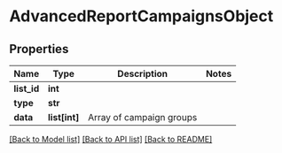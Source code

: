 # AdvancedReportCampaignsObject

## Properties
Name | Type | Description | Notes
------------ | ------------- | ------------- | -------------
**list_id** | **int** |  | 
**type** | **str** |  | 
**data** | **list[int]** | Array of campaign groups | 

[[Back to Model list]](../README.md#documentation-for-models) [[Back to API list]](../README.md#documentation-for-api-endpoints) [[Back to README]](../README.md)



